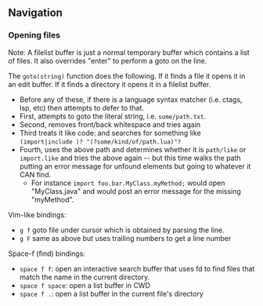 ## Navigation

### Opening files

Note: A filelist buffer is just a normal temporary buffer which contains a list
of files. It also overrides "enter" to perform a goto on the line.

The `goto(string)` function does the following. If it finds a file it opens it
in an edit buffer. If it finds a directory it opens it in a filelist buffer.
* Before any of these, if there is a language syntax matcher (i.e. ctags, lsp,
  etc) then attempts to defer to that.
* First, attempts to goto the literal string, i.e. `some/path.txt`.
* Second, removes front/back whitespace and tries again
* Third treats it like code: and searches for something like
  `(import|include )? "(?some/kind/of/path.lua)"?`
* Fourth, uses the above path and determines whether it is `path/like` or `import.like`
  and tries the above again -- but this time walks the path putting an error
  message for unfound elements but going to whatever it CAN find.
  * For instance `import foo.bar.MyClass.myMethod;` would open "MyClass.java"
    and would post an error message for the missing "myMethod".

Vim-like bindings:
* `g f` goto file under cursor which is obtained by parsing the line.
* `g F` same as above but uses trailing numbers to get a line number

Space-f (find) bindings:
* `space f f`: open an interactive search buffer that uses fd to
  find files that match the name in the current directory.
* `space f space`: open a list buffer in CWD
* `space f .`: open a list buffer in the current file's directory

